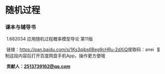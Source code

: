 # 随机过程
### 课本与辅导书

​	1.682034 应用随机过程概率模型导论  第11版

​	链接：https://pan.baidu.com/s/1Ks3qibs6Beg9cHRu-2dXiQ 
​	提取码：anei 
​	复制这段内容后打开百度网盘手机App，操作更方便哦

​	**贡献人：2513739162@qq.com**



